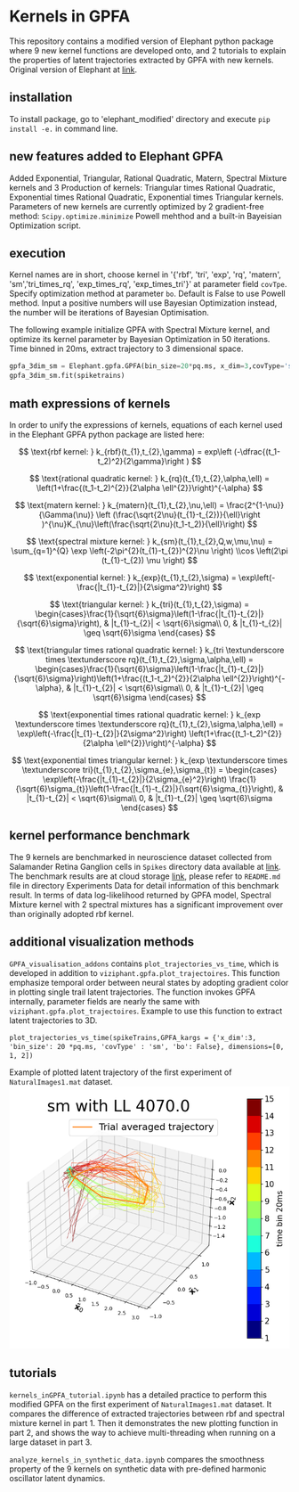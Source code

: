 # Kernels in GPFA
This repository contains a modified version of Elephant python package where 9 new kernel functions are developed onto, and 2 
tutorials to explain the properties of latent trajectories extracted by GPFA with new kernels. Original version of Elephant 
at [link](https://github.com/NeuralEnsemble/elephant).

## installation
To install package, go to 'elephant_modified' directory and execute `pip install -e.` in command line.

## new features added to Elephant GPFA

Added Exponential, Triangular, Rational Quadratic, Matern, Spectral Mixture kernels and 3 Production of kernels: Triangular times Rational Quadratic, Exponential times Rational Quadratic, Exponential times Triangular kernels.
Parameters of new kernels are currently optimized by 2 gradient-free method: `Scipy.optimize.minimize` Powell mehthod and a built-in Bayeisian Optimization script.

## execution
Kernel names are in short, choose kernel in '{'rbf', 'tri', 'exp', 'rq', 'matern', 'sm','tri_times_rq', 'exp_times_rq', 'exp_times_tri'}' at parameter field `covTpe`.
Specify optimization method at parameter `bo`. Default is False to use Powell method. Input a positive numbers will use Bayesian Optimization instead, the number will be iterations of Bayesian Optimisation.


The following example initialize GPFA with Spectral Mixture kernel, and optimize its kernel parameter by  Bayesian Optimization in 50 iterations. Time binned in 20ms, extract trajectory to 3 dimensional space.
```python
gpfa_3dim_sm = Elephant.gpfa.GPFA(bin_size=20*pq.ms, x_dim=3,covType='sm',bo=50)
gpfa_3dim_sm.fit(spiketrains)
```

## math expressions of kernels
In order to unify the expressions of kernels, equations of each kernel used in 
the Elephant GPFA python package are listed here:

$$
\text{rbf kernel: } k_{rbf}(t_{1},t_{2},\gamma) = exp\left (-\dfrac{(t_1-t_2)^2}{2\gamma}\right ) 
$$

$$
\text{rational quadratic kernel: } k_{rq}(t_{1},t_{2},\alpha,\ell) = \left(1+\frac{(t_1-t_2)^{2}}{2\alpha \ell^{2}}\right)^{-\alpha}
$$

$$
\text{matern kernel: } k_{matern}(t_{1},t_{2},\nu,\ell) = \frac{2^{1-\nu}}{\Gamma(\nu)} \left (\frac{\sqrt{2\nu}(t_{1}-t_{2})}{\ell}\right )^{\nu}K_{\nu}\left(\frac{\sqrt{2\nu}(t_1-t_2)}{\ell}\right)
$$

$$
\text{spectral mixture kernel: } k_{sm}(t_{1},t_{2},Q,w,\mu,\nu) = \sum_{q=1}^{Q} \exp \left(-2\pi^{2}(t_{1}-t_{2})^{2}\nu \right) \\cos \left(2\pi (t_{1}-t_{2}) \mu \right)
$$

$$
\text{exponential kernel: } k_{exp}(t_{1},t_{2},\sigma) = \exp\left(-\frac{|t_{1}-t_{2}|}{2\sigma^2}\right)
$$

$$
\text{triangular kernel: } k_{tri}(t_{1},t_{2},\sigma) = \begin{cases}\frac{1}{\sqrt{6}\sigma}\left(1-\frac{|t_{1}-t_{2}|}{\sqrt{6}\sigma}\right),  & |t_{1}-t_{2}|  < \sqrt{6}\sigma\\
    0, & |t_{1}-t_{2}|  \geq \sqrt{6}\sigma
    \end{cases}
$$

$$
\text{triangular times rational quadratic kernel: } k_{tri \textunderscore times \textunderscore rq}(t_{1},t_{2},\sigma,\alpha,\ell) = \begin{cases}\frac{1}{\sqrt{6}\sigma}\left(1-\frac{|t_{1}-t_{2}|}{\sqrt{6}\sigma}\right)\left(1+\frac{(t_1-t_2)^{2}}{2\alpha \ell^{2}}\right)^{-\alpha},  & |t_{1}-t_{2}|  < \sqrt{6}\sigma\\
    0, & |t_{1}-t_{2}|  \geq \sqrt{6}\sigma
    \end{cases}
$$

$$
\text{exponential times rational quadratic kernel: } k_{exp \textunderscore times \textunderscore rq}(t_{1},t_{2},\sigma,\alpha,\ell) = \exp\left(-\frac{|t_{1}-t_{2}|}{2\sigma^2}\right) \left(1+\frac{(t_1-t_2)^{2}}{2\alpha \ell^{2}}\right)^{-\alpha}
$$

$$
\text{exponential times triangular kernel: } k_{exp \textunderscore times \textunderscore tri}(t_{1},t_{2},\sigma_{e},\sigma_{t}) = \begin{cases} \exp\left(-\frac{|t_{1}-t_{2}|}{2\sigma_{e}^2}\right) \frac{1}{\sqrt{6}\sigma_{t}}\left(1-\frac{|t_{1}-t_{2}|}{\sqrt{6}\sigma_{t}}\right),  & |t_{1}-t_{2}|  < \sqrt{6}\sigma\\
    0, & |t_{1}-t_{2}|  \geq \sqrt{6}\sigma
    \end{cases}
$$

## kernel performance benchmark
The 9 kernels are benchmarked in neuroscience dataset collected from Salamander Retina Ganglion cells in `Spikes` directory
data available at [link](https://datadryad.org/stash/dataset/doi:10.5061/dryad.4ch10). The benchmark results are at cloud storage [link](https://www.dropbox.com/scl/fo/upo6z57eqlx0dilgymdsx/h?dl=0&rlkey=fe0or0kpz93km3oo96nldl3c6),
please refer to `README.md` file in directory Experiments Data for detail information of this benchmark result.
In terms of data log-likelihood returned by GPFA model, 
Spectral Mixture kernel with 2 spectral mixtures has a significant improvement over than originally adopted rbf kernel. 

## additional visualization methods
`GPFA_visualisation_addons` contains `plot_trajectories_vs_time`, which is developed in addition to `viziphant.gpfa.plot_trajectoires`.
This function emphasize temporal order between neural states by adopting gradient color in plotting single trail latent trajectories. 
The function invokes GPFA internally, parameter fields are nearly the same with `viziphant.gpfa.plot_trajectoires`. Example to use this function to extract latent trajectories to 3D.
```
plot_trajectories_vs_time(spikeTrains,GPFA_kargs = {'x_dim':3, 'bin_size': 20 *pq.ms, 'covType' : 'sm', 'bo': False}, dimensions=[0, 1, 2])
```
Example of plotted latent trajectory of the first experiment of `NaturalImages1.mat` dataset.
![alt text](./LatentTrajectories/NaturalImages1/sm/0_3d.png?raw=true)

## tutorials

`kernels_inGPFA_tutorial.ipynb` has a detailed practice to perform this modified GPFA on the first 
experiment of `NaturalImages1.mat` dataset. It compares the difference of extracted trajectories between rbf and spectral 
mixture kernel in part 1. Then it demonstrates the new plotting function in part 2, and shows the way to achieve multi-threading
when running on a large dataset in part 3.

`analyze_kernels_in_synthetic_data.ipynb` compares the smoothness property of the 9 kernels on synthetic data with 
pre-defined harmonic oscillator latent dynamics.